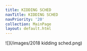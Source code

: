 ```yaml
---
title: KIDDING SCHED
navTitle: KIDDING SCHED
navPriority: '20'
collection: MainPage
layout: default.html
---
```

![](/images/2018 kidding sched.png)
